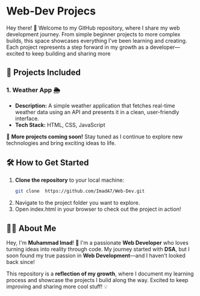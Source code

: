 # Web-Dev Projecs
Hey there! 👋 Welcome to my GitHub repository, where I share my web development journey. From simple beginner projects to more complex builds, this space showcases everything I’ve been learning and creating. Each project represents a step forward in my growth as a developer—excited to keep building and sharing more

## 📌 Projects Included  

###  1. Weather App  🌦️   
- **Description:** A simple weather application that fetches real-time weather data using an API and presents it in a clean, user-friendly interface.  
- **Tech Stack:** HTML, CSS, JavaScript  

🚀 **More projects coming soon!** Stay tuned as I continue to explore new technologies and bring exciting ideas to life.  

## 🛠️ How to Get Started  

1. **Clone the repository** to your local machine:  
   ```bash
   git clone  https://github.com/ImadA7/Web-Dev.git
2. Navigate to the project folder you want to explore.
3. Open index.html in your browser to check out the project in action!

## 👨‍💻 About Me  

Hey, I'm **Muhammad Imad**! 🚀 I'm a passionate **Web Developer** who loves turning ideas into reality through code. My journey started with **DSA**, but I soon found my true passion in **Web Development**—and I haven’t looked back since!  

This repository is a **reflection of my growth**, where I document my learning process and showcase the projects I build along the way. Excited to keep improving and sharing more cool stuff! 💡  

 
